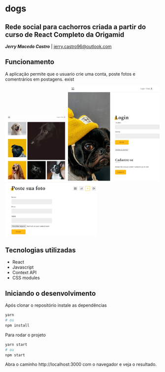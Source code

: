 # dogs 
## Rede social para cachorros criada a partir do curso de React Completo da Origamid  
**_Jerry Macedo Castro_** | jerry.castro96@outlook.com

## Funcionamento
A aplicação permite que o usuario crie uma conta, poste fotos e comentrários em postagens. exist

<img src="./dogs1.jpg" alt="d1" width="200"/> <img src="./dogs2.jpg" alt="d2" width="300"/> <img src="./dogs3.jpg" alt="d3" width="300"/>


## Tecnologias utilizadas
- React
- Javascript
- Context API
- CSS modules


## Iniciando o desenvolvimento

Após clonar o repositório instale as dependências

```bash
yarn 
# ou 
npm install
```

Para rodar o projeto

```bash
yarn start
# ou 
npm start
```

Abra o caminho http://localhost:3000 com o navegador e veja o resultado.
